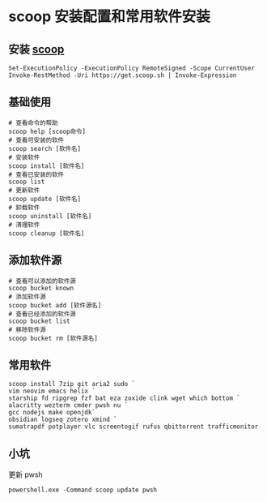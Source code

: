 # scoop 安装配置和常用软件安装

## 安装 [scoop](https://scoop.sh/)

```shell
Set-ExecutionPolicy -ExecutionPolicy RemoteSigned -Scope CurrentUser
Invoke-RestMethod -Uri https://get.scoop.sh | Invoke-Expression
```

## 基础使用

```shell
# 查看命令的帮助
scoop help [scoop命令]
# 查看可安装的软件
scoop search [软件名]
# 安装软件
scoop install [软件名]
# 查看已安装的软件
scoop list
# 更新软件
scoop update [软件名]
# 卸载软件
scoop uninstall [软件名]
# 清理软件
scoop cleanup [软件名]
```

## 添加软件源

```shell
# 查看可以添加的软件源
scoop bucket known
# 添加软件源
scoop bucket add [软件源名]
# 查看已经添加的软件源
scoop bucket list
# 移除软件源
scoop bucket rm [软件源名]
```

## 常用软件

```shell
scoop install 7zip git aria2 sudo `
vim neovim emacs helix `
starship fd ripgrep fzf bat eza zoxide clink wget which bottom `
alacritty wezterm cmder pwsh nu `
gcc nodejs make openjdk`
obsidian logseq zotero xmind `
sumatrapdf potplayer vlc screentogif rufus qbittorrent trafficmonitor
```

## 小坑

更新 pwsh

```shell
powershell.exe -Command scoop update pwsh
```
